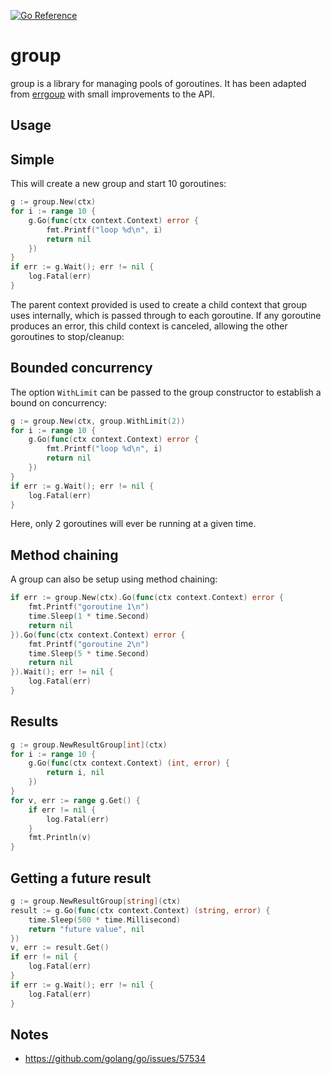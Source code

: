 [![Go Reference](https://pkg.go.dev/badge/go.chrisrx.dev/group.svg)](https://pkg.go.dev/go.chrisrx.dev/group)

# group

group is a library for managing pools of goroutines. It has been adapted from [errgoup](https://pkg.go.dev/golang.org/x/sync/errgroup) with small improvements to the API.

## Usage


## Simple

This will create a new group and start 10 goroutines:

```go
g := group.New(ctx)
for i := range 10 {
	g.Go(func(ctx context.Context) error {
		fmt.Printf("loop %d\n", i)
		return nil
	})
}
if err := g.Wait(); err != nil {
	log.Fatal(err)
}
```

The parent context provided is used to create a child context that group uses internally, which is passed through to each goroutine. If any goroutine produces an error, this child context is canceled, allowing the other goroutines to stop/cleanup:

## Bounded concurrency

The option `WithLimit` can be passed to the group constructor to establish a bound on concurrency:


```go
g := group.New(ctx, group.WithLimit(2))
for i := range 10 {
	g.Go(func(ctx context.Context) error {
		fmt.Printf("loop %d\n", i)
		return nil
	})
}
if err := g.Wait(); err != nil {
	log.Fatal(err)
}
```

Here, only 2 goroutines will ever be running at a given time.


## Method chaining

A group can also be setup using method chaining:

```go
if err := group.New(ctx).Go(func(ctx context.Context) error {
	fmt.Printf("goroutine 1\n")
	time.Sleep(1 * time.Second)
	return nil
}).Go(func(ctx context.Context) error {
	fmt.Printf("goroutine 2\n")
	time.Sleep(5 * time.Second)
	return nil
}).Wait(); err != nil {
	log.Fatal(err)
}
```

## Results


```go
g := group.NewResultGroup[int](ctx)
for i := range 10 {
	g.Go(func(ctx context.Context) (int, error) {
		return i, nil
	})
}
for v, err := range g.Get() {
	if err != nil {
		log.Fatal(err)
	}
	fmt.Println(v)
}
```

## Getting a future result

```go
g := group.NewResultGroup[string](ctx)
result := g.Go(func(ctx context.Context) (string, error) {
	time.Sleep(500 * time.Millisecond)
	return "future value", nil
})
v, err := result.Get()
if err != nil {
	log.Fatal(err)
}
if err := g.Wait(); err != nil {
	log.Fatal(err)
}
```

## Notes

* https://github.com/golang/go/issues/57534
